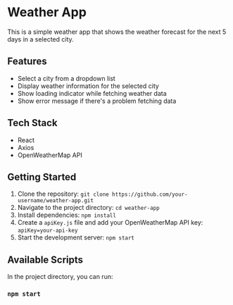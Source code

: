# Weather App

This is a simple weather app that shows the weather forecast for the next 5 days in a selected city.

## Features

- Select a city from a dropdown list
- Display weather information for the selected city
- Show loading indicator while fetching weather data
- Show error message if there's a problem fetching data

## Tech Stack

- React
- Axios
- OpenWeatherMap API

## Getting Started

1. Clone the repository: `git clone https://github.com/your-username/weather-app.git`
2. Navigate to the project directory: `cd weather-app`
3. Install dependencies: `npm install`
4. Create a `apiKey.js` file and add your OpenWeatherMap API key: `apiKey=your-api-key`
5. Start the development server: `npm start`

## Available Scripts

In the project directory, you can run:

### `npm start`
